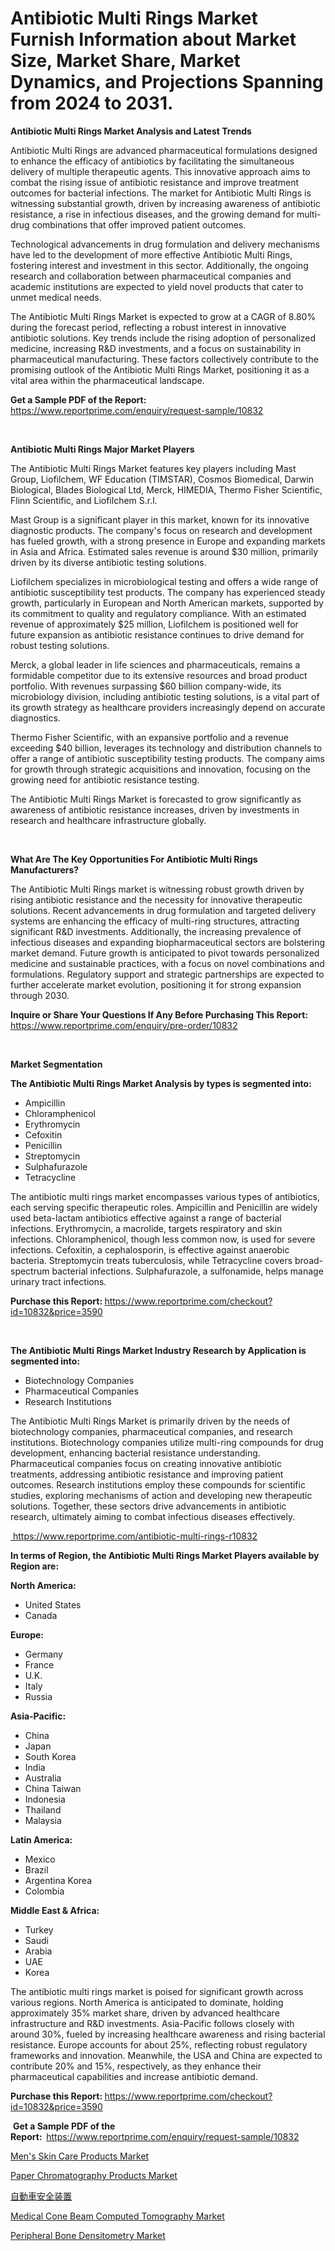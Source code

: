 <p><h1>Antibiotic Multi Rings Market Furnish Information about Market Size, Market Share, Market Dynamics, and Projections Spanning from 2024 to 2031.</h1></p><p><strong>Antibiotic Multi Rings Market Analysis and Latest Trends</strong></p>
<p><p>Antibiotic Multi Rings are advanced pharmaceutical formulations designed to enhance the efficacy of antibiotics by facilitating the simultaneous delivery of multiple therapeutic agents. This innovative approach aims to combat the rising issue of antibiotic resistance and improve treatment outcomes for bacterial infections. The market for Antibiotic Multi Rings is witnessing substantial growth, driven by increasing awareness of antibiotic resistance, a rise in infectious diseases, and the growing demand for multi-drug combinations that offer improved patient outcomes.</p><p>Technological advancements in drug formulation and delivery mechanisms have led to the development of more effective Antibiotic Multi Rings, fostering interest and investment in this sector. Additionally, the ongoing research and collaboration between pharmaceutical companies and academic institutions are expected to yield novel products that cater to unmet medical needs.</p><p>The Antibiotic Multi Rings Market is expected to grow at a CAGR of 8.80% during the forecast period, reflecting a robust interest in innovative antibiotic solutions. Key trends include the rising adoption of personalized medicine, increasing R&D investments, and a focus on sustainability in pharmaceutical manufacturing. These factors collectively contribute to the promising outlook of the Antibiotic Multi Rings Market, positioning it as a vital area within the pharmaceutical landscape.</p></p>
<p><strong>Get a Sample PDF of the Report:&nbsp;</strong> <a href="https://www.reportprime.com/enquiry/request-sample/10832">https://www.reportprime.com/enquiry/request-sample/10832</a></p>
<p>&nbsp;</p>
<p><strong>Antibiotic Multi Rings Major Market Players</strong></p>
<p><p>The Antibiotic Multi Rings Market features key players including Mast Group, Liofilchem, WF Education (TIMSTAR), Cosmos Biomedical, Darwin Biological, Blades Biological Ltd, Merck, HIMEDIA, Thermo Fisher Scientific, Flinn Scientific, and Liofilchem S.r.l. </p><p>Mast Group is a significant player in this market, known for its innovative diagnostic products. The company's focus on research and development has fueled growth, with a strong presence in Europe and expanding markets in Asia and Africa. Estimated sales revenue is around $30 million, primarily driven by its diverse antibiotic testing solutions.</p><p>Liofilchem specializes in microbiological testing and offers a wide range of antibiotic susceptibility test products. The company has experienced steady growth, particularly in European and North American markets, supported by its commitment to quality and regulatory compliance. With an estimated revenue of approximately $25 million, Liofilchem is positioned well for future expansion as antibiotic resistance continues to drive demand for robust testing solutions.</p><p>Merck, a global leader in life sciences and pharmaceuticals, remains a formidable competitor due to its extensive resources and broad product portfolio. With revenues surpassing $60 billion company-wide, its microbiology division, including antibiotic testing solutions, is a vital part of its growth strategy as healthcare providers increasingly depend on accurate diagnostics.</p><p>Thermo Fisher Scientific, with an expansive portfolio and a revenue exceeding $40 billion, leverages its technology and distribution channels to offer a range of antibiotic susceptibility testing products. The company aims for growth through strategic acquisitions and innovation, focusing on the growing need for antibiotic resistance testing.</p><p>The Antibiotic Multi Rings Market is forecasted to grow significantly as awareness of antibiotic resistance increases, driven by investments in research and healthcare infrastructure globally.</p></p>
<p>&nbsp;</p>
<p><strong>What Are The Key Opportunities For Antibiotic Multi Rings Manufacturers?</strong></p>
<p><p>The Antibiotic Multi Rings market is witnessing robust growth driven by rising antibiotic resistance and the necessity for innovative therapeutic solutions. Recent advancements in drug formulation and targeted delivery systems are enhancing the efficacy of multi-ring structures, attracting significant R&D investments. Additionally, the increasing prevalence of infectious diseases and expanding biopharmaceutical sectors are bolstering market demand. Future growth is anticipated to pivot towards personalized medicine and sustainable practices, with a focus on novel combinations and formulations. Regulatory support and strategic partnerships are expected to further accelerate market evolution, positioning it for strong expansion through 2030.</p></p>
<p><strong>Inquire or Share Your Questions If Any Before Purchasing This Report:</strong> <a href="https://www.reportprime.com/enquiry/pre-order/10832">https://www.reportprime.com/enquiry/pre-order/10832</a></p>
<p>&nbsp;</p>
<p><strong>Market Segmentation</strong></p>
<p><strong>The Antibiotic Multi Rings Market Analysis by types is segmented into:</strong></p>
<p><ul><li>Ampicillin</li><li>Chloramphenicol</li><li>Erythromycin</li><li>Cefoxitin</li><li>Penicillin</li><li>Streptomycin</li><li>Sulphafurazole</li><li>Tetracycline</li></ul></p>
<p><p>The antibiotic multi rings market encompasses various types of antibiotics, each serving specific therapeutic roles. Ampicillin and Penicillin are widely used beta-lactam antibiotics effective against a range of bacterial infections. Erythromycin, a macrolide, targets respiratory and skin infections. Chloramphenicol, though less common now, is used for severe infections. Cefoxitin, a cephalosporin, is effective against anaerobic bacteria. Streptomycin treats tuberculosis, while Tetracycline covers broad-spectrum bacterial infections. Sulphafurazole, a sulfonamide, helps manage urinary tract infections.</p></p>
<p><strong>Purchase this Report:&nbsp;</strong><a href="https://www.reportprime.com/checkout?id=10832&price=3590">https://www.reportprime.com/checkout?id=10832&price=3590</a></p>
<p>&nbsp;</p>
<p><strong>The Antibiotic Multi Rings Market Industry Research by Application is segmented into:</strong></p>
<p><ul><li>Biotechnology Companies</li><li>Pharmaceutical Companies</li><li>Research Institutions</li></ul></p>
<p><p>The Antibiotic Multi Rings Market is primarily driven by the needs of biotechnology companies, pharmaceutical companies, and research institutions. Biotechnology companies utilize multi-ring compounds for drug development, enhancing bacterial resistance understanding. Pharmaceutical companies focus on creating innovative antibiotic treatments, addressing antibiotic resistance and improving patient outcomes. Research institutions employ these compounds for scientific studies, exploring mechanisms of action and developing new therapeutic solutions. Together, these sectors drive advancements in antibiotic research, ultimately aiming to combat infectious diseases effectively.</p></p>
<p><a href="https://www.reportprime.com/antibiotic-multi-rings-r10832">&nbsp;https://www.reportprime.com/antibiotic-multi-rings-r10832</a></p>
<p><strong>In terms of Region, the Antibiotic Multi Rings Market Players available by Region are:</strong></p>
<p>
    <p> <strong> North America: </strong>
        <ul>
            <li>United States</li>
            <li>Canada</li>
        </ul>
        </p> 
    <p> <strong> Europe: </strong>
        <ul>
            <li>Germany</li>
            <li>France</li>
            <li>U.K.</li>
            <li>Italy</li>
            <li>Russia</li>
        </ul>
        </p> 
    <p> <strong> Asia-Pacific: </strong>
        <ul>
            <li>China</li>
            <li>Japan</li>
            <li>South Korea</li>
            <li>India</li>
            <li>Australia</li>
            <li>China Taiwan</li>
            <li>Indonesia</li>
            <li>Thailand</li>
            <li>Malaysia</li>
        </ul>
        </p> 
    <p> <strong> Latin America: </strong>
        <ul>
            <li>Mexico</li>
            <li>Brazil</li>
            <li>Argentina Korea</li>
            <li>Colombia</li>
        </ul>
        </p> 
    <p> <strong> Middle East & Africa: </strong>
        <ul>
            <li>Turkey</li>
            <li>Saudi</li>
            <li>Arabia</li>
            <li>UAE</li>
            <li>Korea</li>
        </ul>
    </p>
    </p>
<p><p>The antibiotic multi rings market is poised for significant growth across various regions. North America is anticipated to dominate, holding approximately 35% market share, driven by advanced healthcare infrastructure and R&D investments. Asia-Pacific follows closely with around 30%, fueled by increasing healthcare awareness and rising bacterial resistance. Europe accounts for about 25%, reflecting robust regulatory frameworks and innovation. Meanwhile, the USA and China are expected to contribute 20% and 15%, respectively, as they enhance their pharmaceutical capabilities and increase antibiotic demand.</p></p>
<p><strong>Purchase this Report: </strong><a href="https://www.reportprime.com/checkout?id=10832&price=3590">https://www.reportprime.com/checkout?id=10832&price=3590</a></p>
<p>&nbsp;<strong>Get a Sample PDF of the Report:&nbsp;&nbsp;</strong><a href="https://www.reportprime.com/enquiry/request-sample/10832">https://www.reportprime.com/enquiry/request-sample/10832</a></p>
<p><strong></strong></p>
<p><p><a href="https://issuu.com/reportprime-2/docs/mens-skin-care-products-market-size_1f1eb7c052cebc">Men's Skin Care Products Market</a></p><p><a href="https://github.com/MatthewHernandez403/Market-Research-Report-List-1/blob/main/paper-chromatography-products-market.md">Paper Chromatography Products Market</a></p><p><a href="https://medium.com/@dfs4ff/%E3%82%B0%E3%83%AD%E3%83%BC%E3%83%90%E3%83%AB%E8%87%AA%E5%8B%95%E8%BB%8A%E5%AE%89%E5%85%A8%E3%83%87%E3%83%90%E3%82%A4%E3%82%B9%E5%B8%82%E5%A0%B4%E3%81%AE%E8%A6%8F%E6%A8%A1%E3%81%A8%E5%B8%82%E5%A0%B4%E5%8B%95%E5%90%91%E5%88%86%E6%9E%90-%E5%9C%B0%E5%9F%9F%E5%88%A5%E3%81%AE%E8%A6%8B%E9%80%9A%E3%81%97-%E7%AB%B6%E4%BA%89%E6%88%A6%E7%95%A5%E3%81%AE2024%E5%B9%B4%E3%81%8B%E3%82%892031%E5%B9%B4%E3%81%BE%E3%81%A7%E3%81%AE%E4%BA%88%E6%B8%AC-475da955b9e0">自動車安全装置</a></p><p><a href="https://medium.com/@alishaseffanie64/global-medical-cone-beam-computed-tomography-market-focus-on-application-end-use-industry-type-c292cd219f74">Medical Cone Beam Computed Tomography Market</a></p><p><a href="https://medium.com/@alishaseffanie64/the-comprehensive-peripheral-bone-densitometry-market-research-report-is-essential-for-8dd59f5374dc">Peripheral Bone Densitometry Market</a></p></p>